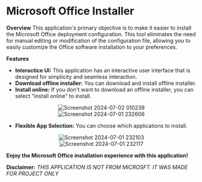 # Microsoft Office Installer
**Overview**
This application's primary objective is to make it easier to install the Microsoft Office deployment configuration. This tool eliminates the need for manual editing or modification of the configuration file, allowing you to easily customize the Office software installation to your preferences.

**Features**
- **Interactice UI:** This application has an interactive user interface that is designed for simplicity and seamless interaction.
- **Download offline installer:** You can download and install offline installer.
- **Install online:** If you don't want to download an offline installer, you can select "install online" to install.
<div align="center">
  <img src="https://github.com/KhenAlcantara/Microsoft_Office_Installer/assets/59437619/fcd58399-fd91-468b-929d-cb198e6232c1" alt="Screenshot 2024-07-02 010239">
</div>

<div align="center">
  <img src="https://github.com/KhenAlcantara/Microsoft_Office_Installer/assets/59437619/186597fb-ad8f-476e-b039-cc66374f2ad3" alt="Screenshot 2024-07-01 232606">
</div>

- **Flexible App Selection:** You can choose which applications to install.
<div align="center">
  <img src="https://github.com/KhenAlcantara/Microsoft_Office_Installer/assets/59437619/e11cbc5a-4bd8-4ecd-886d-76a177aaf385" alt="Screenshot 2024-07-01 232103">
</div>

<div align="center">
  <img src="https://github.com/KhenAlcantara/Microsoft_Office_Installer/assets/59437619/282313e8-d078-403c-a4e7-6c67ebfcc8d8" alt="Screenshot 2024-07-01 232117">
</div>

**Enjoy the Microsoft Office installation experience with this application!** 

**Disclaimer:** *THIS APPLICATION IS NOT FROM MICROSFT. IT WAS MADE FOR PROJECT ONLY*
